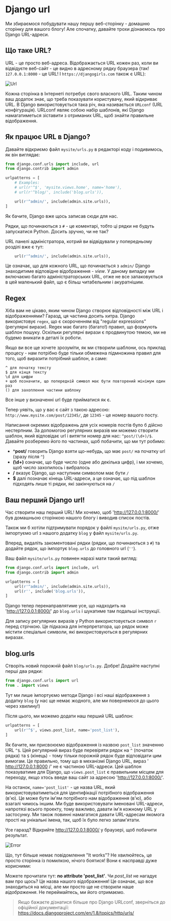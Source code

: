 # Django url

Ми збираємося побудувати нашу першу веб-сторінку - домашню сторінку для вашого блогу! Але спочатку, давайте трохи дізнаємось про Django URL-адреси.

## Що таке URL?

URL - це просто веб-адреса. Відображається URL кожен раз, коли ви відвідуєте веб-сайт - це видно в адресному рядку браузера (так! `127.0.0.1:8000` - це URL! І `https://djangogirls.com` також є URL):

![Url](images/url.png)

Кожна сторінка в Інтернеті потребує свого власного URL. Таким чином ваш додаток знає, що треба показувати користувачу, який відкриває URL. В Django використовується така річ, яка називається `URLconf` (URL конфігурація). URLconf являє собою набір шаблонів, які Django намагатиметься зіставити з отриманих URL, щоб знайти правильне відображення.

## Як працює URL в Django?

Давайте відкриємо файл `mysite/urls.py` в редакторі коду і подивимось, як він виглядає:

```python
from django.conf.urls import include, url
from django.contrib import admin

urlpatterns = [
    # Examples:
    # url(r'^$', 'mysite.views.home', name='home'),
    # url(r'^blog/', include('blog.urls')),

    url(r'^admin/', include(admin.site.urls)),
]
```

Як бачите, Django вже щось записав сюди для нас.

Рядки, що починаються з `#` - це коментарі, тобто ці рядки не будуть запускатися Python. Досить зручно, чи не так?

URL панелі адміністратора, котрий ви відвідували у попередньому розділі вже є тут:

```python
    url(r'^admin/', include(admin.site.urls)),
```

Це означає, що для кожного URL, що починається з `admin/` Django знаходитиме відповідне відображення - *view*. У даному випадку ми включаємо багато адміністраторських URL, отже не все запаковується в цей маленький файл, що є більш читабельним і акуратнішим.

## Regex

Хіба вам не цікаво, яким чином Django створює відповідності між URL і відображеннями? Гаразд, ця частина досить хитра. Django використовує `regex`, що є скороченням від "regular expressions" (регулярні вирази). Regex має багато (багато!) правил, що формують шаблон пошуку. Оскільки регулярні вирази є продвинутою темою, ми не будемо вникати в деталі їх роботи.

Якщо ви все ще хочете зрозуміти, як ми створили шаблони, ось приклад процесу - нам потрібно буде тільки обмежена підмножина правил для того, щоб виразити потрібний шаблон, а саме:

    ^ для початку тексту
    $ для кінця тексту
    \d для цифри
    + щоб позначити, що попередній символ має бути повторений мінімум один раз
    () для захоплення частини шаблону

Все інше у визначенні url буде прийматися як є.

Тепер уявіть, що у вас є сайт з такою адресою: `http://www.mysite.com/post/12345/`, де `12345` - це номер вашого посту.

Написання окремих відображень для усіх номерів постів було б дійсно нестерпним. За допомогою регулярних виразів ми можемо створити шаблон, який відповідає url і витягти номер для нас: `^post/(\d+)/$`. Давайте розберемо його по частинах, щоб побачити, що ми тут робимо:

* **^post/** говорить Django взяти що-небудь, що має `post/` на початку url (зразу після `^`)
* **(\d+)** означає, що буде число (одне або декілька цифр), і ми хочемо, щоб число захопилось і вибралось
* **/** вказує Django, що наступним символом має бути `/`
* **$** далі позначає кінець URL-адреси, а це означає, що під шаблон підходять лише ті рядки, які закінчуються на `/`


## Ваш перший Django url!

Час створити наш перший URL! Ми хочемо, щоб 'http://127.0.0.1:8000/' був домашньою сторінкою нашого блогу і виводив список постів.

Також ми б хотіли підтримувати порядок у файлі `mysite/urls.py`, отже імпортуємо url з нашого додатку `blog` у файл `mysite/urls.py`.

Вперед, видаліть закоментовані рядки (рядки, що починаються з `#`) та додайте рядок, що імпортує `blog.urls` до головного url (`''`).

Ваш файл `mysite/urls.py` повинен наразі мати такий вигляд:

```python
from django.conf.urls import include, url
from django.contrib import admin

urlpatterns = [
    url(r'^admin/', include(admin.site.urls)),
    url(r'', include('blog.urls')),
]
```

Django тепер перенаправлятиме усе, що надходить на 'http://127.0.0.1:8000/' до `blog.urls` і шукатиме там подальші інструкції.

Для запису регулярних виразів у Python використовується символ `r` перед стрічкою. Це підказка для інтерпретатора, що рядок може містити спеціальні символи, які використовуються в регулярних виразах.


## blog.urls

Створіть новий порожній файл `blog/urls.py`. Добре! Додайте наступні перші два рядки:

```python
from django.conf.urls import url
from . import views
```

Тут ми лише імпортуємо методи Django і всі наші відображення з додатку `blog` (у нас ще немає жодного, але ми повернемося до цього через хвилину!)

Після цього, ми можемо додати наш перший URL шаблон:

```python
urlpatterns = [
    url(r'^$', views.post_list, name='post_list'),
]
```

Як бачите, ми присвоюємо відображення із назвою `post_list` значенню URL `^$`. Цей регулярний вираз буде перевіряти рядок на `^` (початок рядка) та `$` (кінець) - тому тільки порожній рядок буде відповідати цим вимогам. Це правильно, тому що в механізмі Django URL, вираз ' http://127.0.0.1:8000 /' не є частиною URL-адреси. Цей шаблон показуватиме для Django, що `views.post_list` є правильним місцем для переходу, якщо хтось введе ваш сайт за адресою 'http://127.0.0.1:8000/'.

На останок, `name='post_list'` - це назва URL, який використовуватиметься для ідентифікації потрібного відображення (в'ю). Це може бути ім'ям потрібного нам відображення (в'ю), або взагалі чимось іншим. Ми буде використовувати іменовані URL-адреси, напротязі всього проекту, тому важливо, давати ім'я кожному URL у застосунку. Ми також повинні намагатися давати URL-адресам якомога прості на унікальні імена, так, щоб їх було легко запам'ятати.

Усе гаразд? Відкрийте http://127.0.0.1:8000/ у браузері, щоб побачити результат.

![Error](images/error1.png)

Що, тут більше немає повідомлення "It works"? Не хвилюйтесь, це просто сторінка із помилкою, нічого боятися! Вони є насправді дуже корисними:

Можете прочитати тут: __no attribute 'post_list'__. Чи *post_list* не нагадує вам про щось? Це назва нашого відображення! Це означає, що все знаходиться на місці, але ми просто ще не створили наше *відображення*. Не переймайтесь, ми його отримаємо.

> Якщо бажаєте дізнатися більше про Django URLconf, зверніться до офіційної документації: https://docs.djangoproject.com/en/1.8/topics/http/urls/
